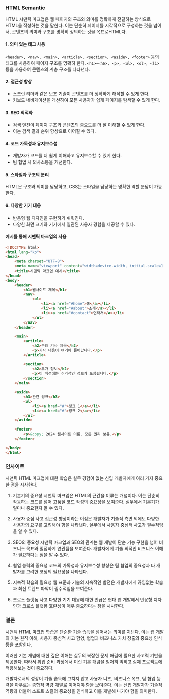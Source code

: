 ### HTML Semantic

HTML 시맨틱 마크업은 웹 페이지의 구조와 의미를 명확하게 전달하는 방식으로 HTML을 작성하는 것을 말한다. 이는 단순히 페이지를 시각적으로 구성하는 것을 넘어서, 콘텐츠의 의미와 구조를 명확히 정의하는 것을 목표로HTML다.

#### 1. 의미 있는 태그 사용

`<header>, <nav>, <main>, <article>, <section>, <aside>, <footer>` 등의 태그를 사용하여 페이지 구조를 명확히 한다.
`<h1>~<h6>, <p>, <ul>, <ol>, <li>` 등을 사용하여 콘텐츠의 계층 구조를 나타낸다.

#### 2. 접근성 향상

- 스크린 리더와 같은 보조 기술이 콘텐츠를 더 정확하게 해석할 수 있게 한다.
- 키보드 네비게이션을 개선하여 모든 사용자가 쉽게 페이지를 탐색할 수 있게 한다.

#### 3. SEO 최적화

- 검색 엔진이 페이지 구조와 콘텐츠의 중요도를 더 잘 이해할 수 있게 한다.
- 이는 검색 결과 순위 향상으로 이어질 수 있다.

#### 4. 코드 가독성과 유지보수성

- 개발자가 코드를 더 쉽게 이해하고 유지보수할 수 있게 한다.
- 팀 협업 시 의사소통을 개선한다.

#### 5. 스타일과 구조의 분리

HTML은 구조와 의미를 담당하고, CSS는 스타일을 담당하는 명확한 역할 분담이 가능한다.

#### 6. 다양한 기기 대응

- 반응형 웹 디자인을 구현하기 쉬워진다.
- 다양한 화면 크기와 기기에서 일관된 사용자 경험을 제공할 수 있다.

#### 예시를 통해 시맨틱 마크업의 사용

```HTML
<!DOCTYPE html>
<html lang="ko">
<head>
    <meta charset="UTF-8">
    <meta name="viewport" content="width=device-width, initial-scale=1.0">
    <title>시맨틱 마크업 예시</title>
</head>
<body>
    <header>
        <h1>웹사이트 제목</h1>
        <nav>
            <ul>
                <li><a href="#home">홈</a></li>
                <li><a href="#about">소개</a></li>
                <li><a href="#contact">연락처</a></li>
            </ul>
        </nav>
    </header>

    <main>
        <article>
            <h2>주요 기사 제목</h2>
            <p>기사 내용이 여기에 들어갑니다.</p>
        </article>

        <section>
            <h2>추가 정보</h2>
            <p>이 섹션에는 추가적인 정보가 포함됩니다.</p>
        </section>
    </main>

    <aside>
        <h3>관련 링크</h3>
        <ul>
            <li><a href="#">링크 1</a></li>
            <li><a href="#">링크 2</a></li>
        </ul>
    </aside>

    <footer>
        <p>&copy; 2024 웹사이트 이름. 모든 권리 보유.</p>
    </footer>

</body>
</html>
```

### 인사이트

시맨틱 HTML 마크업에 대한 학습은 실무 경험이 없는 신입 개발자에게 여러 가지 중요한 점을 시사한다.

1. 기본기의 중요성
   시맨틱 마크업은 HTML의 근간을 이루는 개념이다. 이는 단순히 작동하는 코드를 넘어 고품질 코드 작성의 중요성을 보여준다. 실무에서 기본기가 얼마나 중요한지 알 수 있다.

2. 사용자 중심 사고
   접근성 향상이라는 이점은 개발자가 기술적 측면 외에도 다양한 사용자의 요구를 고려해야 함을 나타낸다. 실무에서 사용자 중심적 사고가 필수적임을 알 수 있다.

3. SEO의 중요성
   시맨틱 마크업과 SEO의 관계는 웹 개발이 단순 기능 구현을 넘어 비즈니스 목표와 밀접하게 연관됨을 보여준다. 개발자에게 기술 외적인 비즈니스 이해가 필요하다는 점을 알 수 있다.

4. 협업 능력의 중요성
   코드의 가독성과 유지보수성 향상은 팀 협업의 중요성과 타 개발자를 고려한 코딩의 필요성을 나타낸다.

5. 지속적 학습의 필요성
   웹 표준과 기술의 지속적인 발전은 개발자에게 끊임없는 학습과 최신 트렌드 파악이 필수적임을 보여준다.

6. 크로스 플랫폼 사고
   다양한 기기 대응에 대한 언급은 현대 웹 개발에서 반응형 디자인과 크로스 플랫폼 호환성이 매우 중요하다는 점을 시사한다.

### 결론

시맨틱 HTML 마크업 학습은 단순한 기술 습득을 넘어서는 의미를 지닌다. 이는 웹 개발의 기본 원칙 이해, 사용자 중심적 사고 함양, 협업과 비즈니스 가치 창출의 중요성 인식 등을 포함한다.

이러한 기본 개념에 대한 깊은 이해는 실무의 복잡한 문제 해결에 필요한 사고력 기반을 제공한다. 따라서 취업 준비 과정에서 이런 기본 개념을 철저히 익히고 실제 프로젝트에 적용해보는 것이 중요하다.

개발자로서의 성장이 기술 습득에 그치지 않고 사용자 니즈, 비즈니스 목표, 팀 협업 능력을 아우르는 종합적 역량 개발로 이어져야 함을 보여준다. 이는 신입 개발자가 기술적 역량과 더불어 소프트 스킬의 중요성을 인식하고 이를 개발해 나가야 함을 의미한다.
